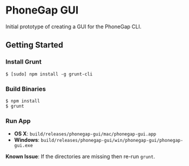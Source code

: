 # PhoneGap GUI

Initial prototype of creating a GUI for the PhoneGap CLI.

## Getting Started

### Install Grunt

    $ [sudo] npm install -g grunt-cli

### Build Binaries

    $ npm install
    $ grunt

### Run App

- __OS X__: `build/releases/phonegap-gui/mac/phonegap-gui.app`
- __Windows__: `build/releases/phonegap-gui/win/phonegap-gui/phonegap-gui.exe`

__Known Issue__: If the directories are missing then re-run `grunt`.
